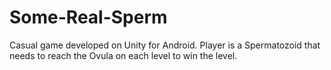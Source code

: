 # Some-Real-Sperm
Casual game developed on Unity for Android. Player is a Spermatozoid that needs to reach the Ovula on each level to win the level.
